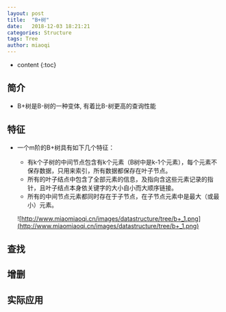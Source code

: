 ```yaml
---
layout: post
title:  "B+树"
date:   2018-12-03 18:21:21
categories: Structure
tags: Tree
author: miaoqi
---
```


* content
{:toc} 

## 简介

* B+树是B-树的一种变体, 有着比B-树更高的查询性能

## 特征

* 一个m阶的B+树具有如下几个特征：

    * 有k个子树的中间节点包含有k个元素（B树中是k-1个元素），每个元素不保存数据，只用来索引，所有数据都保存在叶子节点。
    * 所有的叶子结点中包含了全部元素的信息，及指向含这些元素记录的指针，且叶子结点本身依关键字的大小自小而大顺序链接。
    * 所有的中间节点元素都同时存在于子节点，在子节点元素中是最大（或最小）元素。

    ![http://www.miaomiaoqi.cn/images/datastructure/tree/b+_1.png](http://www.miaomiaoqi.cn/images/datastructure/tree/b+_1.png)

## 查找



## 增删



## 实际应用

​    




​    

